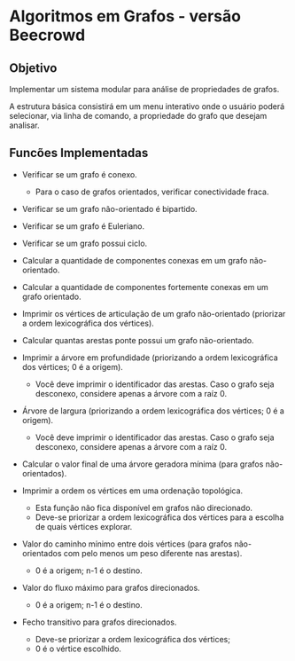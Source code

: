 # Algoritmos em Grafos - versão Beecrowd

## Objetivo

Implementar um sistema modular para análise de propriedades de grafos.

A estrutura básica consistirá em um menu interativo onde o usuário poderá selecionar, via linha de comando, a propriedade do grafo que desejam analisar. 

## Funcões Implementadas

* Verificar se um grafo é conexo. 
    * Para o caso de grafos orientados, verificar conectividade fraca. 

* Verificar se um grafo não-orientado é bipartido. 

* Verificar se um grafo é Euleriano. 

* Verificar se um grafo possui ciclo. 

* Calcular a quantidade de componentes conexas em um grafo não-orientado. 

* Calcular a quantidade de componentes fortemente conexas em um grafo orientado. 

* Imprimir os vértices de articulação de um grafo não-orientado (priorizar a ordem lexicográfica dos vértices). 

* Calcular quantas arestas ponte possui um grafo não-orientado. 

* Imprimir a árvore em profundidade (priorizando a ordem lexicográfica dos vértices; 0 é a origem). 
    * Você deve imprimir o identificador das arestas. Caso o grafo seja desconexo, considere apenas a árvore com a raíz 0. 

* Árvore de largura (priorizando a ordem lexicográfica dos vértices; 0 é a origem).  
    * Você deve imprimir o identificador das arestas. Caso o grafo seja desconexo, considere apenas a árvore com a raíz 0.  

* Calcular o valor final de uma árvore geradora mínima (para grafos não-orientados).

* Imprimir a ordem os vértices em uma ordenação topológica. 
    * Esta função não fica disponível em grafos não direcionado. 
    * Deve-se priorizar a ordem lexicográfica dos vértices para a escolha de quais vértices explorar.

* Valor do caminho mínimo entre dois vértices (para grafos não-orientados com pelo menos um peso diferente nas arestas).  
    * 0 é a origem; n-1 é o destino. 

* Valor do fluxo máximo para grafos direcionados.  
    * 0 é a origem; n-1 é o destino. 

* Fecho transitivo para grafos direcionados. 
    * Deve-se priorizar a ordem lexicográfica dos vértices; 
    * 0 é o vértice escolhido.


